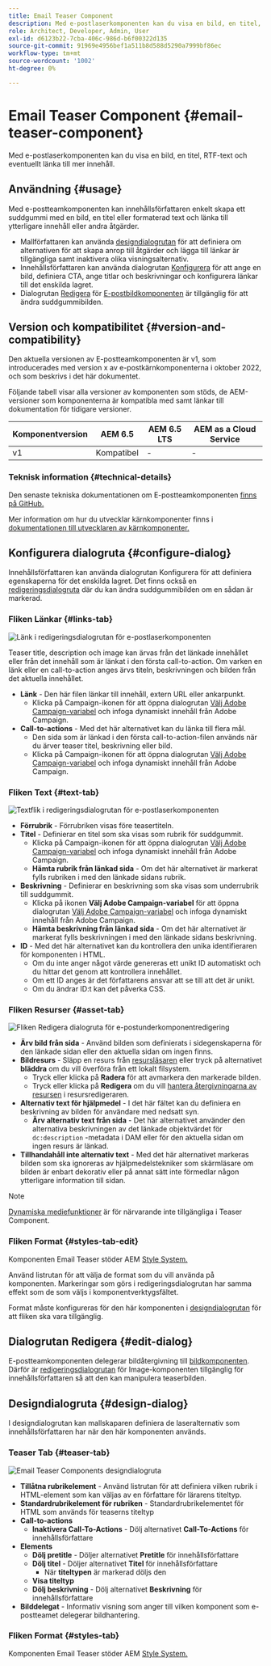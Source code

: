 ```yaml
---
title: Email Teaser Component
description: Med e-postlaserkomponenten kan du visa en bild, en titel, RTF-text och eventuellt länka till mer innehåll.
role: Architect, Developer, Admin, User
exl-id: d6123b22-7cba-406c-986d-b6f00322d135
source-git-commit: 91969e4956bef1a511b8d588d5290a7999bf86ec
workflow-type: tm+mt
source-wordcount: '1002'
ht-degree: 0%

---
```



# Email Teaser Component {#email-teaser-component}

Med e-postlaserkomponenten kan du visa en bild, en titel, RTF-text och eventuellt länka till mer innehåll.

## Användning {#usage}

Med e-postteamkomponenten kan innehållsförfattaren enkelt skapa ett suddgummi med en bild, en titel eller formaterad text och länka till ytterligare innehåll eller andra åtgärder.

* Mallförfattaren kan använda [designdialogrutan](#design-dialog) för att definiera om alternativen för att skapa anrop till åtgärder och lägga till länkar är tillgängliga samt inaktivera olika visningsalternativ.
* Innehållsförfattaren kan använda dialogrutan [Konfigurera](#configure-dialog) för att ange en bild, definiera CTA, ange titlar och beskrivningar och konfigurera länkar till det enskilda lagret.
* Dialogrutan [Redigera](image.md#edit-dialog) för [E-postbildkomponenten](image.md) är tillgänglig för att ändra suddgummibilden.

## Version och kompatibilitet {#version-and-compatibility}

Den aktuella versionen av E-postteamkomponenten är v1, som introducerades med version x av e-postkärnkomponenterna i oktober 2022, och som beskrivs i det här dokumentet.

Följande tabell visar alla versioner av komponenten som stöds, de AEM-versioner som komponenterna är kompatibla med samt länkar till dokumentation för tidigare versioner.

| Komponentversion | AEM 6.5 | AEM 6.5 LTS | AEM as a Cloud Service |
|---|---|---|---|
| v1 | Kompatibel | - | - |

### Teknisk information {#technical-details}

Den senaste tekniska dokumentationen om E-postteamkomponenten [finns på GitHub.](https://adobe.com/go/aem_cmp_tech_email_teaser_v1)

Mer information om hur du utvecklar kärnkomponenter finns i [dokumentationen till utvecklaren av kärnkomponenter.](/help/developing/overview.md)

## Konfigurera dialogruta {#configure-dialog}

Innehållsförfattaren kan använda dialogrutan Konfigurera för att definiera egenskaperna för det enskilda lagret. Det finns också en [redigeringsdialogruta](#edit-dialog) där du kan ändra suddgummibilden om en sådan är markerad.

### Fliken Länkar {#links-tab}

![Länk i redigeringsdialogrutan för e-postlaserkomponenten](/help/email/assets/email-teaser-edit-links.png)

Teaser title, description och image kan ärvas från det länkade innehållet eller från det innehåll som är länkat i den första call-to-action. Om varken en länk eller en call-to-action anges ärvs titeln, beskrivningen och bilden från det aktuella innehållet.

* **Länk** - Den här filen länkar till innehåll, extern URL eller ankarpunkt.
   * Klicka på Campaign-ikonen för att öppna dialogrutan [Välj Adobe Campaign-variabel](/help/email/campaign-variables.md) och infoga dynamiskt innehåll från Adobe Campaign.
* **Call-to-actions** - Med det här alternativet kan du länka till flera mål.
   * Den sida som är länkad i den första call-to-action-filen används när du ärver teaser titel, beskrivning eller bild.
   * Klicka på Campaign-ikonen för att öppna dialogrutan [Välj Adobe Campaign-variabel](/help/email/campaign-variables.md) och infoga dynamiskt innehåll från Adobe Campaign.

### Fliken Text {#text-tab}

![Textflik i redigeringsdialogrutan för e-postlaserkomponenten](/help/email/assets/email-teaser-edit-text.png)

* **Förrubrik** - Förrubriken visas före teasertiteln.
* **Titel** - Definierar en titel som ska visas som rubrik för suddgummit.
   * Klicka på Campaign-ikonen för att öppna dialogrutan [Välj Adobe Campaign-variabel](/help/email/campaign-variables.md) och infoga dynamiskt innehåll från Adobe Campaign.
   * **Hämta rubrik från länkad sida** - Om det här alternativet är markerat fylls rubriken i med den länkade sidans rubrik.
* **Beskrivning** - Definierar en beskrivning som ska visas som underrubrik till suddgummit.
   * Klicka på ikonen **Välj Adobe Campaign-variabel** för att öppna dialogrutan [Välj Adobe Campaign-variabel](/help/email/campaign-variables.md) och infoga dynamiskt innehåll från Adobe Campaign.
   * **Hämta beskrivning från länkad sida** - Om det här alternativet är markerat fylls beskrivningen i med den länkade sidans beskrivning.
* **ID** - Med det här alternativet kan du kontrollera den unika identifieraren för komponenten i HTML.
   * Om du inte anger något värde genereras ett unikt ID automatiskt och du hittar det genom att kontrollera innehållet.
   * Om ett ID anges är det författarens ansvar att se till att det är unikt.
   * Om du ändrar ID:t kan det påverka CSS.

### Fliken Resurser {#asset-tab}

![Fliken Redigera dialogruta för e-postunderkomponentredigering](/help/email/assets/email-teaser-edit-image.png)

* **Ärv bild från sida** - Använd bilden som definierats i sidegenskaperna för den länkade sidan eller den aktuella sidan om ingen finns.
* **Bildresurs** - Släpp en resurs från [resursläsaren](https://experienceleague.adobe.com/docs/experience-manager-cloud-service/sites/authoring/fundamentals/environment-tools.html) eller tryck på alternativet **bläddra** om du vill överföra från ett lokalt filsystem.
   * Tryck eller klicka på **Radera** för att avmarkera den markerade bilden.
   * Tryck eller klicka på **Redigera** om du vill [hantera återgivningarna av resursen](https://experienceleague.adobe.com/docs/experience-manager-cloud-service/assets/manage/manage-digital-assets.html) i resursredigeraren.
* **Alternativ text för hjälpmedel** - I det här fältet kan du definiera en beskrivning av bilden för användare med nedsatt syn.
   * **Ärv alternativ text från sida** - Det här alternativet använder den alternativa beskrivningen av det länkade objektvärdet för `dc:description` -metadata i DAM eller för den aktuella sidan om ingen resurs är länkad.
* **Tillhandahåll inte alternativ text** - Med det här alternativet markeras bilden som ska ignoreras av hjälpmedelstekniker som skärmläsare om bilden är enbart dekorativ eller på annat sätt inte förmedlar någon ytterligare information till sidan.

>[!NOTE]
>
>[Dynamiska mediefunktioner](image.md#dynamic-media) är för närvarande inte tillgängliga i Teaser Component.

### Fliken Format {#styles-tab-edit}

Komponenten Email Teaser stöder AEM [Style System.](/help/get-started/authoring.md#component-styling)

Använd listrutan för att välja de format som du vill använda på komponenten. Markeringar som görs i redigeringsdialogrutan har samma effekt som de som väljs i komponentverktygsfältet.

Format måste konfigureras för den här komponenten i [designdialogrutan](#design-dialog) för att fliken ska vara tillgänglig.

## Dialogrutan Redigera {#edit-dialog}

E-postteamkomponenten delegerar bildåtergivning till [bildkomponenten](image.md). Därför är [redigeringsdialogrutan](image.md#edit-dialog) för Image-komponenten tillgänglig för innehållsförfattaren så att den kan manipulera teaserbilden.

## Designdialogruta {#design-dialog}

I designdialogrutan kan mallskaparen definiera de laseralternativ som innehållsförfattaren har när den här komponenten används.

### Teaser Tab {#teaser-tab}

![Email Teaser Components designdialogruta](/help/email/assets/email-teaser-design.png)

* **Tillåtna rubrikelement** - Använd listrutan för att definiera vilken rubrik i HTML-element som kan väljas av en författare för lärarens titeltyp.
* **Standardrubrikelement för rubriken** - Standardrubrikelementet för HTML som används för teaserns titeltyp
* **Call-to-actions**
   * **Inaktivera Call-To-Actions** - Dölj alternativet **Call-To-Actions** för innehållsförfattare
* **Elements**
   * **Dölj pretitle** - Döljer alternativet **Pretitle** för innehållsförfattare
   * **Dölj titel** - Döljer alternativet **Titel** för innehållsförfattare
      * När **titeltypen** är markerad döljs den
   * **Visa titeltyp**
   * **Dölj beskrivning** - Dölj alternativet **Beskrivning** för innehållsförfattare
* **Bilddelegat** - Informativ visning som anger till vilken komponent som e-postteamet delegerar bildhantering.

### Fliken Format {#styles-tab}

Komponenten Email Teaser stöder AEM [Style System.](/help/get-started/authoring.md#component-styling)
